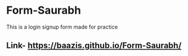 # Form-Saurabh
This is a login signup form made for practice

## Link- https://baazis.github.io/Form-Saurabh/

